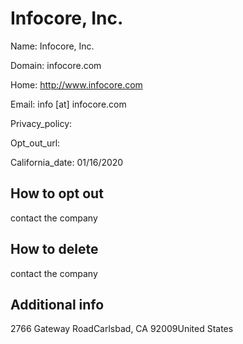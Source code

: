
# Infocore, Inc.

Name: Infocore, Inc.

Domain: infocore.com

Home: http://www.infocore.com

Email: info [at] infocore.com

Privacy_policy: 

Opt_out_url: 

California_date: 01/16/2020



## How to opt out

contact the company

## How to delete

contact the company

## Additional info



2766 Gateway RoadCarlsbad, CA 92009United States

